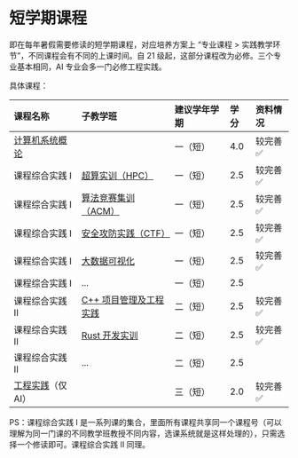 # 短学期课程

即在每年暑假需要修读的短学期课程，对应培养方案上 “专业课程 > 实践教学环节”，不同课程会有不同的上课时间。自 21 级起，这部分课程改为必修。三个专业基本相同，AI 专业会多一门必修工程实践。

具体课程：

<style>
.md-typeset table:not([class]) th {
    min-width: 1em;
}
</style>

<div style="text-align: center" markdown="1">

|课程名称|子教学班|建议学年学期|学分|资料情况|
|:--|:--|:--|:--|:--|
|[计算机系统概论](ics/)||一（短）|4.0|较完善✅|
|课程综合实践 Ⅰ|[超算实训（HPC）](hpc/)|一（短）|2.5|较完善✅|
|课程综合实践 Ⅰ|[算法竞赛集训（ACM）](acm/)|一（短）|2.5|较完善✅|
|课程综合实践 Ⅰ|[安全攻防实践（CTF）](ctf/)|一（短）|2.5|较完善✅|
|课程综合实践 Ⅰ|[大数据可视化](data_visualization/)|一（短）|2.5|较完善✅|
|课程综合实践 Ⅰ|...|一（短）|2.5||
|课程综合实践 Ⅱ|[C++ 项目管理及工程实践](cpp_project/)|二（短）|2.5|较完善✅|
|课程综合实践 Ⅱ|[Rust 开发实训](rust/)|二（短）|2.5|较完善✅|
|课程综合实践 Ⅱ|...|二（短）|2.5||
|[工程实践](engineering_practice/)（仅 AI）||三（短）|2.0|较完善✅|

</div>

PS：课程综合实践 Ⅰ 是一系列课的集合，里面所有课程共享同一个课程号（可以理解为同一门课的不同教学班教授不同内容，选课系统就是这样处理的），只需选择一个修读即可。课程综合实践 Ⅱ 同理。
